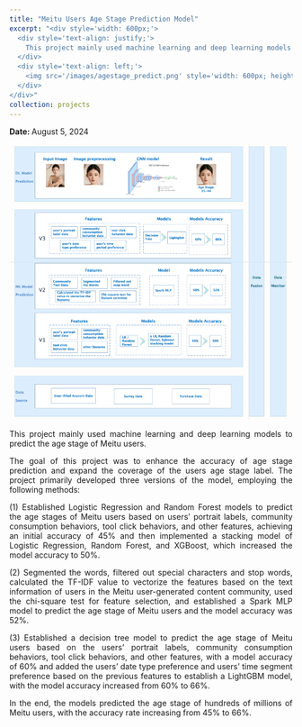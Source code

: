 ```yaml
---
title: "Meitu Users Age Stage Prediction Model"
excerpt: "<div style='width: 600px;'>
  <div style='text-align: justify;'> 
    This project mainly used machine learning and deep learning models to predict the age stage of Meitu users. 
  </div>
  <div style='text-align: left;'>
    <img src='/images/agestage_predict.png' style='width: 600px; height: auto; display: block;' alt='meitu membership user'>
  </div>
</div>"
collection: projects
---
```


<p class="page__date">
  <strong>
    <i class="fa fa-fw fa-calendar" aria-hidden="true"></i> 
    Date:
  </strong> 
  <time datetime="2024-08-05">
    August 5, 2024
  </time>
</p>

<img src='/images/agestage_predict.png' style='width: 800px; height: auto;'>

<p style="text-align: justify;">This project mainly used machine learning and deep learning models to predict the age stage of Meitu users.</p>


<p style="text-align: justify;">The goal of this project was to enhance the accuracy of age stage prediction and expand the coverage of the users age stage label. The project primarily developed three versions of the model, employing the following methods:</p>


<p style="text-align: justify;">(1) Established Logistic Regression and Random Forest models to predict the age stages of Meitu users based on users’ portrait labels, community consumption behaviors, tool click behaviors, and other features, achieving an initial accuracy of 45% and then implemented a stacking model of Logistic Regression, Random Forest, and XGBoost, which increased the model accuracy to 50%.</p>


<p style="text-align: justify;">(2) Segmented the words, filtered out special characters and stop words, calculated the TF-IDF value to vectorize the features based on the text information of users in the Meitu user-generated content community, used the chi-square test for feature selection, and established a Spark MLP model to predict the age stage of Meitu users and the model accuracy was 52%.</p>


<p style="text-align: justify;">(3) Established a decision tree model to predict the age stage of Meitu users based on the users’ portrait labels, community consumption behaviors, tool click behaviors, and other features, with a model accuracy of 60% and added the users’ date type preference and users’ time segment preference based on the previous features to establish a LightGBM model, with the model accuracy increased from 60% to 66%.</p>


<p style="text-align: justify;">In the end, the models predicted the age stage of hundreds of millions of Meitu users, with the accuracy rate increasing from 45% to 66%.</p>

